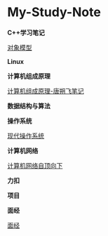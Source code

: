 # My-Study-Note
**C++学习笔记**

[对象模型](https://github.com/Shangyizhou/C-plus-plus-Object-Model)

**Linux**

**计算机组成原理**

[计算机组成原理-唐朔飞笔记](https://github.com/Shangyizhou/My-Study-Note/tree/main/计算机组成原理)

**数据结构与算法**

**操作系统**

[现代操作系统](https://github.com/Shangyizhou/My-Study-Note/tree/main/操作系统/现代操作系统)

**计算机网络**

[计算机网络自顶向下](https://github.com/Shangyizhou/My-Study-Note/tree/main/计算机网络)

**力扣**

**项目**

**面经**

[面经](https://github.com/Shangyizhou/My-Study-Note/tree/main/面经)
